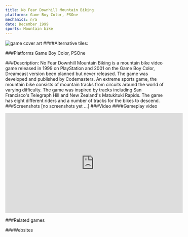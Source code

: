 ```yaml
---
title: No Fear Downhill Mountain Biking
platforms: Game Boy Color, PSOne
mechanics: n/a
date: December 1999
sports: Mountain bike
---
```

![game cover art](//images.igdb.com/igdb/image/upload/t_cover_big/jyyzi6n0dvqj01ovbsyq.jpg "Logo Title Text 1")
####Alternative tiles:

###Platforms
Game Boy Color, PSOne

###Description:
No Fear Downhill Mountain Biking is a mountain bike video game released in 1999 on PlayStation and 2001 on the Game Boy Color, Dreamcast version been planned but never released. The game was developed and published by Codemasters.
An extreme sports game, the mountain bike consists of mountain tracks from circuits around the world of varying difficulty. The game was inspired by tracks including San Francisco's Telegraph Hill and New Zealand's Matukituki Rapids.
The game has eight different riders and a number of tracks for the bikes to descend.
###Screenshots
[no screenshots yet ...]
###Video
####Gameplay video

<iframe width="560" height="315" src="https://www.youtube.com/embed/q7tIlwcZ7A8" frameborder="0" allowfullscreen></iframe>

###Related games

###Websites

